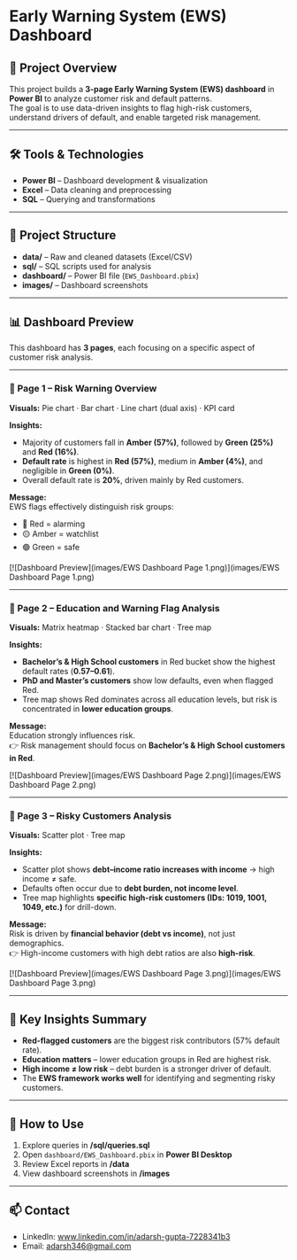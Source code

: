 
# Early Warning System (EWS) Dashboard

## 📌 Project Overview
This project builds a **3-page Early Warning System (EWS) dashboard** in **Power BI** to analyze customer risk and default patterns.  
The goal is to use data-driven insights to flag high-risk customers, understand drivers of default, and enable targeted risk management.  

---

## 🛠 Tools & Technologies
- **Power BI** – Dashboard development & visualization  
- **Excel** – Data cleaning and preprocessing  
- **SQL** – Querying and transformations  

---

## 📂 Project Structure
- **data/** – Raw and cleaned datasets (Excel/CSV)  
- **sql/** – SQL scripts used for analysis  
- **dashboard/** – Power BI file (`EWS_Dashboard.pbix`)  
- **images/** – Dashboard screenshots  

---

## 📊 Dashboard Preview

This dashboard has **3 pages**, each focusing on a specific aspect of customer risk analysis.  

---

### 📍 Page 1 – Risk Warning Overview
**Visuals:** Pie chart · Bar chart · Line chart (dual axis) · KPI card  

**Insights:**  
- Majority of customers fall in **Amber (57%)**, followed by **Green (25%)** and **Red (16%)**.  
- **Default rate** is highest in **Red (57%)**, medium in **Amber (4%)**, and negligible in **Green (0%)**.  
- Overall default rate is **20%**, driven mainly by Red customers.  

**Message:**  
EWS flags effectively distinguish risk groups:  
- 🔴 Red = alarming  
- 🟡 Amber = watchlist  
- 🟢 Green = safe  

[![Dashboard Preview](images/EWS Dashboard Page 1.png)](images/EWS Dashboard Page 1.png)

---

### 📍 Page 2 – Education and Warning Flag Analysis
**Visuals:** Matrix heatmap · Stacked bar chart · Tree map  

**Insights:**  
- **Bachelor’s & High School customers** in Red bucket show the highest default rates (**0.57–0.61**).  
- **PhD and Master’s customers** show low defaults, even when flagged Red.  
- Tree map shows Red dominates across all education levels, but risk is concentrated in **lower education groups**.  

**Message:**  
Education strongly influences risk.  
👉 Risk management should focus on **Bachelor’s & High School customers in Red**.  

[![Dashboard Preview](images/EWS Dashboard Page 2.png)](images/EWS Dashboard Page 2.png)

---

### 📍 Page 3 – Risky Customers Analysis
**Visuals:** Scatter plot · Tree map  

**Insights:**  
- Scatter plot shows **debt–income ratio increases with income** → high income ≠ safe.  
- Defaults often occur due to **debt burden, not income level**.  
- Tree map highlights **specific high-risk customers (IDs: 1019, 1001, 1049, etc.)** for drill-down.  

**Message:**  
Risk is driven by **financial behavior (debt vs income)**, not just demographics.  
👉 High-income customers with high debt ratios are also **high-risk**.  

[![Dashboard Preview](images/EWS Dashboard Page 3.png)](images/EWS Dashboard Page 3.png)

---

## 🔑 Key Insights Summary
- **Red-flagged customers** are the biggest risk contributors (57% default rate).  
- **Education matters** – lower education groups in Red are highest risk.  
- **High income ≠ low risk** – debt burden is a stronger driver of default.  
- The **EWS framework works well** for identifying and segmenting risky customers.  

---

## 🚀 How to Use
1. Explore queries in **/sql/queries.sql**  
2. Open `dashboard/EWS_Dashboard.pbix` in **Power BI Desktop**  
3. Review Excel reports in **/data**  
4. View dashboard screenshots in **/images**  

---

## 📫 Contact
- LinkedIn: www.linkedin.com/in/adarsh-gupta-7228341b3  
- Email: adarsh346@gmail.com  

